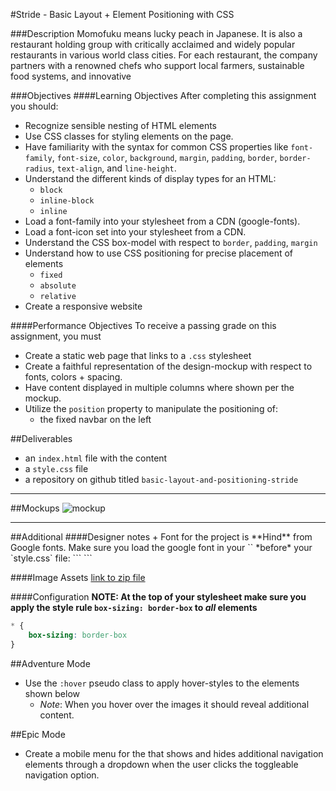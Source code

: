 #Stride - Basic Layout + Element Positioning with CSS 

###Description
Momofuku means lucky peach in Japanese. It is also a restaurant holding group with critically acclaimed and widely popular restaurants in various world class cities. For each restaurant, the company partners with a renowned chefs who support local farmers, sustainable food systems, and innovative  

###Objectives
####Learning Objectives
After completing this assignment you should:
- Recognize sensible nesting of HTML elements
- Use CSS classes for styling elements on the page.
- Have familiarity with the syntax for common CSS properties like `font-family`, `font-size`, `color`, `background`, `margin`, `padding`, `border`, `border-radius`, `text-align`, and `line-height`.
- Understand the different kinds of display types for an HTML:
  + `block`
  + `inline-block`
  + `inline`
- Load a font-family into your stylesheet from a CDN (google-fonts).
- Load a font-icon set into your stylesheet from a CDN. 
- Understand the CSS box-model with respect to `border`, `padding`, `margin`
- Understand how to use CSS positioning for precise placement of elements
  + `fixed`
  + `absolute`
  + `relative`
- Create a responsive website

####Performance Objectives
To receive a passing grade on this assignment, you must
- Create a static web page that links to a `.css` stylesheet
- Create a faithful representation of the design-mockup with respect to fonts, colors + spacing.
- Have content displayed in multiple columns where shown per the mockup.
- Utilize the `position` property to manipulate the positioning of: 
  + the fixed navbar on the left

##Deliverables
- an `index.html` file with the content
- a `style.css` file
- a repository on github titled `basic-layout-and-positioning-stride`

<hr>

##Mockups
![mockup](./mockups/stride-mockup-demo.gif)


<hr>
##Additional
####Designer notes
+ Font for the project is **Hind** from Google fonts. Make sure you load the google font in your `<head/>` *before* your `style.css` file:
  ```
  <link href="https://fonts.googleapis.com/css?family=Hind:600" rel="stylesheet">
  ```

####Image Assets
[link to zip file](./images.zip)

####Configuration
**NOTE: At the top of your stylesheet make sure you apply the style rule `box-sizing: border-box` to *all* elements**

```css
* {
    box-sizing: border-box
}
```

##Adventure Mode
+ Use the `:hover` pseudo class to apply hover-styles to the elements shown below 
   + *Note*: When you hover over the images it should reveal additional content.



##Epic Mode

+ Create a mobile menu for the that shows and hides additional navigation elements through a dropdown when the user clicks the toggleable navigation option.